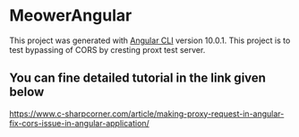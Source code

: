 # MeowerAngular

This project was generated with [Angular CLI](https://github.com/angular/angular-cli) version 10.0.1. This project is to test bypassing of CORS by cresting proxt test server.

## You can fine detailed tutorial in the link given below

https://www.c-sharpcorner.com/article/making-proxy-request-in-angular-fix-cors-issue-in-angular-application/
